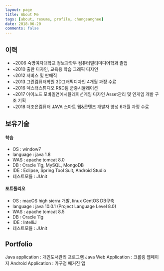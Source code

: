 ```yaml
---
layout: page
title: About Me
tags: [about, resume, profile, chungsanghee]
date: 2018-06-20
comments: false
---
```


## 이력
* ~2006 숙명여자대학교 정보과학부 컴퓨터멀티미디어학과 졸업
* ~2010 출판 디자인, 교육용 학습 그래픽 디자인
* ~2012 서비스 및 판매직
* ~2013 그린컴퓨터학원 3D그래픽디자인 4개월 과정 수료
* ~2016 덱스터스튜디오 R&D팀 군중시뮬레이션
* ~2017 아이노드 모바일연예시뮬레이션게임 디자인 Asset관리 및 인게임 개발 구조 기획
* ~2018 더조은컴퓨터 JAVA 스마트 웹&콘텐츠 개발자 양성 6개월 과정 수료

## 보유기술
#### 학습
* OS : window7
* language : java 1.8
* WAS : apache tomcat 8.0
* DB : Oracle 11g, MySQL, MongoDB
* IDE : Eclipse, Spring Tool Suit, Android Studio
* 테스트모듈 : JUnit 
#### 포트폴리오
* OS : macOS high sierra 개발, linux CentOS DB구축
* language : java 10.0.1 (Project Language Level 8.0)
* WAS : apache tomcat 8.5
* DB : Oracle 11g
* IDE : IntelliJ
* 테스트모듈 : JUnit

## Portfolio
Java application : 개인도서관리 프로그램
Java Web Application : 크롤링 웹페이지
Android Application : 가구점 매거진 앱
